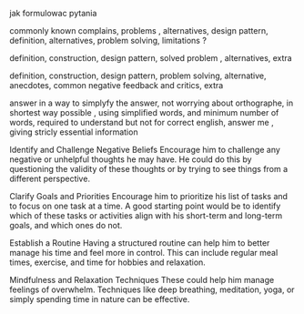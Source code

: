 jak formulowac pytania 

commonly known complains, problems , alternatives, design pattern, definition, alternatives, problem solving, limitations ? 

>>>>>>>>>>>>>>>>>>>>>>>>>>>>>
definition, construction, design pattern, solved problem , alternatives, extra

>>>>>>>>>>>>>>>>>>>>>>>>>>>>>

definition, construction, design pattern, problem solving, alternative, anecdotes, common negative feedback and critics, extra

>>>>>>>>>>>>>>>>>>>>>>>>>>>>>>          
answer in a way to simplyfy the answer, not worrying about orthographe, in shortest way possible , using simplified words, and minimum number of words, required to understand but not for correct english, answer me , giving stricly essential information


Identify and Challenge Negative Beliefs
    Encourage him to challenge any negative or unhelpful thoughts he may have. He could do this by questioning the validity of these thoughts or by trying to see things from a different perspective.

Clarify Goals and Priorities
    Encourage him to prioritize his list of tasks and to focus on one task at a time. A good starting point would be to identify which of these tasks or activities align with his short-term and long-term goals, and which ones do not.

Establish a Routine
    Having a structured routine can help him to better manage his time and feel more in control. This can include regular meal times, exercise, and time for hobbies and relaxation.

Mindfulness and Relaxation Techniques
    These could help him manage feelings of overwhelm. Techniques like deep breathing, meditation, yoga, or simply spending time in nature can be effective.